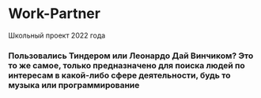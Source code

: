 # Work-Partner
Школьный проект 2022 года

### Пользовались Тиндером или Леонардо Дай Винчиком? Это то же самое, только предназначено для поиска людей по интересам в какой-либо сфере деятельности, будь то музыка или программирование
